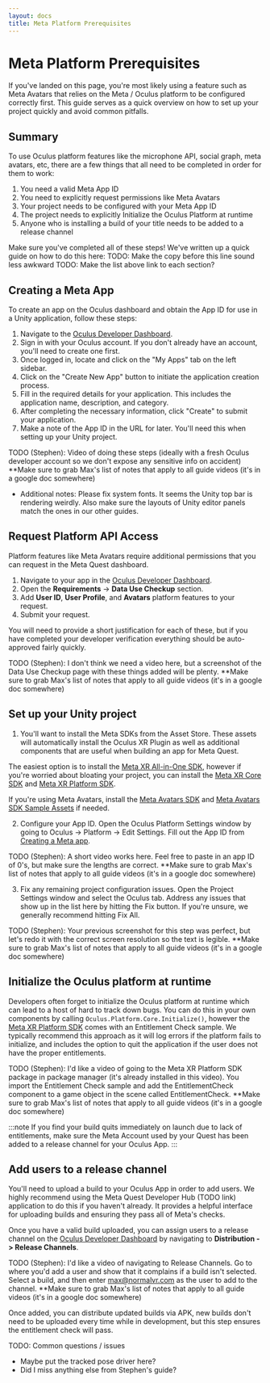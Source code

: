 ```yaml
---
layout: docs
title: Meta Platform Prerequisites
---
```


# Meta Platform Prerequisites

If you've landed on this page, you're most likely using a feature such as Meta Avatars that relies on the Meta / Oculus platform to be configured correctly first. This guide serves as a quick overview on how to set up your project quickly and avoid common pitfalls.

## Summary
To use Oculus platform features like the microphone API, social graph, meta avatars, etc, there are a few things that all need to be completed in order for them to work:

1. You need a valid Meta App ID
2. You need to explicitly request permissions like Meta Avatars
3. Your project needs to be configured with your Meta App ID
4. The project needs to explicitly Initialize the Oculus Platform at runtime
5. Anyone who is installing a build of your title needs to be added to a release channel

Make sure you've completed all of these steps! We've written up a quick guide on how to do this here:
TODO: Make the copy before this line sound less awkward
TODO: Make the list above link to each section?

## Creating a Meta App

To create an app on the Oculus dashboard and obtain the App ID for use in a Unity application, follow these steps:

1. Navigate to the [Oculus Developer Dashboard](https://dashboard.oculus.com/).
2. Sign in with your Oculus account. If you don't already have an account, you'll need to create one first.
3. Once logged in, locate and click on the "My Apps" tab on the left sidebar.
4. Click on the "Create New App" button to initiate the application creation process.
5. Fill in the required details for your application. This includes the application name, description, and category.
6. After completing the necessary information, click "Create" to submit your application.
7. Make a note of the App ID in the URL for later. You'll need this when setting up your Unity project.

TODO (Stephen): Video of doing these steps (ideally with a fresh Oculus developer account so we don't expose any sensitive info on accident)
**Make sure to grab Max's list of notes that apply to all guide videos (it's in a google doc somewhere)
- Additional notes: Please fix system fonts. It seems the Unity top bar is rendering weirdly. Also make sure the layouts of Unity editor panels match the ones in our other guides.

## Request Platform API Access

Platform features like Meta Avatars require additional permissions that you can request in the Meta Quest dashboard.

1. Navigate to your app in the [Oculus Developer Dashboard](https://dashboard.oculus.com/).
2. Open the **Requirements** -> **Data Use Checkup** section.
3. Add **User ID**, **User Profile**, and **Avatars** platform features to your request.
4. Submit your request.

You will need to provide a short justification for each of these, but if you have completed your developer verification everything should be auto-approved fairly quickly.

TODO (Stephen): I don't think we need a video here, but a screenshot of the Data Use Checkup page with these things added will be plenty.
**Make sure to grab Max's list of notes that apply to all guide videos (it's in a google doc somewhere)

## Set up your Unity project

1. You'll want to install the Meta SDKs from the Asset Store. These assets will automatically install the Oculus XR Plugin as well as additional components that are useful when building an app for Meta Quest.

The easiest option is to install the [Meta XR All-in-One SDK](https://assetstore.unity.com/packages/tools/integration/meta-xr-all-in-one-sdk-269657), however if you're worried about bloating your project, you can install the [Meta XR Core SDK](https://assetstore.unity.com/packages/tools/integration/meta-xr-core-sdk-269169) and [Meta XR Platform SDK](https://assetstore.unity.com/packages/tools/integration/meta-xr-platform-sdk-262366).

If you're using Meta Avatars, install the [Meta Avatars SDK](https://assetstore.unity.com/packages/tools/integration/meta-avatars-sdk-271958) and [Meta Avatars SDK Sample Assets](https://assetstore.unity.com/packages/tools/integration/meta-avatars-sdk-sample-assets-272863) if needed.

2. Configure your App ID. Open the Oculus Platform Settings window by going to Oculus -> Platform -> Edit Settings. Fill out the App ID from [Creating a Meta app](#creating-a-meta-app).

TODO (Stephen): A short video works here. Feel free to paste in an app ID of 0's, but make sure the lengths are correct.
**Make sure to grab Max's list of notes that apply to all guide videos (it's in a google doc somewhere)

3. Fix any remaining project configuration issues. Open the Project Settings window and select the Oculus tab. Address any issues that show up in the list here by hitting the Fix button. If you're unsure, we generally recommend hitting Fix All.

TODO (Stephen): Your previous screenshot for this step was perfect, but let's redo it with the correct screen resolution so the text is legible.
**Make sure to grab Max's list of notes that apply to all guide videos (it's in a google doc somewhere)

## Initialize the Oculus platform at runtime

Developers often forget to initialize the Oculus platform at runtime which can lead to a host of hard to track down bugs. You can do this in your own components by calling `Oculus.Platform.Core.Initialize()`, however the [Meta XR Platform SDK](https://assetstore.unity.com/packages/tools/integration/meta-xr-platform-sdk-262366) comes with an Entitlement Check sample. We typically recommend this approach as it will log errors if the platform fails to initialize, and includes the option to quit the application if the user does not have the proper entitlements.

TODO (Stephen): I'd like a video of going to the Meta XR Platform SDK package in package manager (it's already installed in this video). You import the Entitlement Check sample and add the EntitlementCheck component to a game object in the scene called EntitlementCheck.
**Make sure to grab Max's list of notes that apply to all guide videos (it's in a google doc somewhere)

:::note
If you find your build quits immediately on launch due to lack of entitlements, make sure the Meta Account used by your Quest has been added to a release channel for your Oculus App.
:::

## Add users to a release channel

You'll need to upload a build to your Oculus App in order to add users. We highly recommend using the Meta Quest Developer Hub (TODO link) application to do this if you haven't already. It provides a helpful interface for uploading builds and ensuring they pass all of Meta's checks.

Once you have a valid build uploaded, you can assign users to a release channel on the [Oculus Developer Dashboard](https://dashboard.oculus.com/) by navigating to **Distribution -> Release Channels**.

TODO (Stephen): I'd like a video of navigating to Release Channels. Go to where you'd add a user and show that it complains if a build isn't selected. Select a build, and then enter max@normalvr.com as the user to add to the channel.
**Make sure to grab Max's list of notes that apply to all guide videos (it's in a google doc somewhere)

Once added, you can distribute updated builds via APK, new builds don't need to be uploaded every time while in development, but this step ensures the entitlement check will pass.

TODO: Common questions / issues
- Maybe put the tracked pose driver here?
- Did I miss anything else from Stephen's guide?
